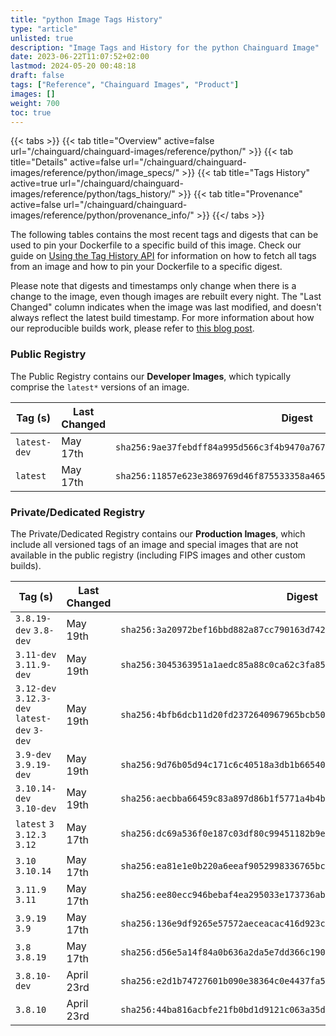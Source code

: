 ```yaml
---
title: "python Image Tags History"
type: "article"
unlisted: true
description: "Image Tags and History for the python Chainguard Image"
date: 2023-06-22T11:07:52+02:00
lastmod: 2024-05-20 00:48:18
draft: false
tags: ["Reference", "Chainguard Images", "Product"]
images: []
weight: 700
toc: true
---
```


{{< tabs >}}
{{< tab title="Overview" active=false url="/chainguard/chainguard-images/reference/python/" >}}
{{< tab title="Details" active=false url="/chainguard/chainguard-images/reference/python/image_specs/" >}}
{{< tab title="Tags History" active=true url="/chainguard/chainguard-images/reference/python/tags_history/" >}}
{{< tab title="Provenance" active=false url="/chainguard/chainguard-images/reference/python/provenance_info/" >}}
{{</ tabs >}}

The following tables contains the most recent tags and digests that can be used to pin your Dockerfile to a specific build of this image. Check our guide on [Using the Tag History API](/chainguard/chainguard-images/using-the-tag-history-api/) for information on how to fetch all tags from an image and how to pin your Dockerfile to a specific digest.

Please note that digests and timestamps only change when there is a change to the image, even though images are rebuilt every night. The "Last Changed" column indicates when the image was last modified, and doesn't always reflect the latest build timestamp. For more information about how our reproducible builds work, please refer to [this blog post](https://www.chainguard.dev/unchained/reproducing-chainguards-reproducible-image-builds).

### Public Registry
The Public Registry contains our **Developer Images**, which typically comprise the `latest*` versions of an image.

| Tag (s)       | Last Changed | Digest                                                                    |
|---------------|--------------|---------------------------------------------------------------------------|
|  `latest-dev` | May 17th     | `sha256:9ae37febdff84a995d566c3f4b9470a7677cf69d0f8a1e009443be3ccbaf90f5` |
|  `latest`     | May 17th     | `sha256:11857e623e3869769d46f875533358a4658c6e08263cc9dafc32711a4a36c8c7` |


### Private/Dedicated Registry
The Private/Dedicated Registry contains our **Production Images**, which include all versioned tags of an image and special images that are not available in the public registry (including FIPS images and other custom builds).

| Tag (s)                                       | Last Changed | Digest                                                                    |
|-----------------------------------------------|--------------|---------------------------------------------------------------------------|
|  `3.8.19-dev` `3.8-dev`                       | May 19th     | `sha256:3a20972bef16bbd882a87cc790163d74251edc591ac2c5f39776a5f5ad49b8d3` |
|  `3.11-dev` `3.11.9-dev`                      | May 19th     | `sha256:3045363951a1aedc85a88c0ca62c3fa85200c980530cbb3bd5723d2d06d52b7c` |
|  `3.12-dev` `3.12.3-dev` `latest-dev` `3-dev` | May 19th     | `sha256:4bfb6dcb11d20fd2372640967965bcb504dffebd9ce9bfd7331f0c45a6f07af1` |
|  `3.9-dev` `3.9.19-dev`                       | May 19th     | `sha256:9d76b05d94c171c6c40518a3db1b6654050353c47078b04fca0f1e796e738443` |
|  `3.10.14-dev` `3.10-dev`                     | May 19th     | `sha256:aecbba66459c83a897d86b1f5771a4b4b0e21565290cf3d05fe824f0d034d36c` |
|  `latest` `3` `3.12.3` `3.12`                 | May 17th     | `sha256:dc69a536f0e187c03df80c99451182b9ee107f8de542e6a9c23b6640aa7b05d1` |
|  `3.10` `3.10.14`                             | May 17th     | `sha256:ea81e1e0b220a6eeaf9052998336765bc38e8e300b2ec3bb730ebf860796fb0f` |
|  `3.11.9` `3.11`                              | May 17th     | `sha256:ee80ecc946bebaf4ea295033e173736abb9df1e391b8b6f3e365071bcde1f5d5` |
|  `3.9.19` `3.9`                               | May 17th     | `sha256:136e9df9265e57572aeceacac416d923cf1bd74566db88282e95ece0ed45e070` |
|  `3.8` `3.8.19`                               | May 17th     | `sha256:d56e5a14f84a0b636a2da5e7dd366c19053d739f5d1bc3ce1e5f1b6405898e8b` |
|  `3.8.10-dev`                                 | April 23rd   | `sha256:e2d1b74727601b090e38364c0e4437fa5e5dfb694977cee500fe1b05a82e43e4` |
|  `3.8.10`                                     | April 23rd   | `sha256:44ba816acbfe21fb0bd1d9121c063a35dca1ab51dc3a7d4025f96f58b416c132` |

